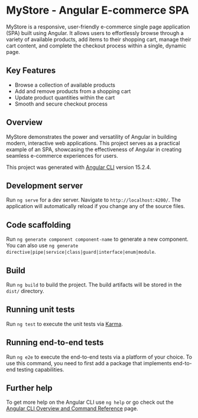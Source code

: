 
# MyStore - Angular E-commerce SPA

MyStore is a responsive, user-friendly e-commerce single page application (SPA) built using Angular. It allows users to effortlessly browse through a variety of available products, add items to their shopping cart, manage their cart content, and complete the checkout process within a single, dynamic page.

## Key Features

- Browse a collection of available products
- Add and remove products from a shopping cart
- Update product quantities within the cart
- Smooth and secure checkout process

## Overview

MyStore demonstrates the power and versatility of Angular in building modern, interactive web applications. This project serves as a practical example of an SPA, showcasing the effectiveness of Angular in creating seamless e-commerce experiences for users.

This project was generated with [Angular CLI](https://github.com/angular/angular-cli) version 15.2.4.

## Development server

Run `ng serve` for a dev server. Navigate to `http://localhost:4200/`. The application will automatically reload if you change any of the source files.

## Code scaffolding

Run `ng generate component component-name` to generate a new component. You can also use `ng generate directive|pipe|service|class|guard|interface|enum|module`.

## Build

Run `ng build` to build the project. The build artifacts will be stored in the `dist/` directory.

## Running unit tests

Run `ng test` to execute the unit tests via [Karma](https://karma-runner.github.io).

## Running end-to-end tests

Run `ng e2e` to execute the end-to-end tests via a platform of your choice. To use this command, you need to first add a package that implements end-to-end testing capabilities.

## Further help

To get more help on the Angular CLI use `ng help` or go check out the [Angular CLI Overview and Command Reference](https://angular.io/cli) page.
